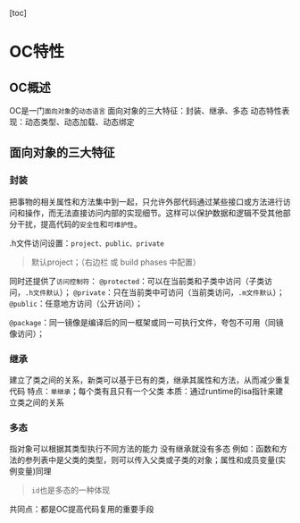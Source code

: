 [toc]

# OC特性

## OC概述
OC是一门`面向对象`的`动态语言`
面向对象的三大特征：封装、继承、多态
动态特性表现：动态类型、动态加载、动态绑定


## 面向对象的三大特征
### 封装
把事物的相关属性和方法集中到一起，只允许外部代码通过某些接口或方法进行访问和操作，而无法直接访问内部的实现细节。这样可以保护数据和逻辑不受其他部分干扰，提高代码的`安全性`和`可维护性`。

.h文件访问设置：`project、public、private`
> 默认project；（右边栏 或 build phases 中配置）

同时还提供了`访问控制符`：
`@protected`：可以在当前类和子类中访问（子类访问，`.h文件默认`）；
`@private`：只在当前类中可访问（当前类访问，`.m文件默认`）；
`@public`：任意地方访问（公开访问）；

`@package`：同一镜像是编译后的同一框架或同一可执行文件，夸包不可用（同镜像访问）；

### 继承
建立了类之间的关系，新类可以基于已有的类，继承其属性和方法，从而减少重复代码
特点：`单继承`；每个类有且只有一个父类
本质：通过runtime的isa指针来建立类之间的关系

### 多态
指对象可以根据其类型执行不同方法的能力
没有继承就没有多态
例如：函数和方法的参列表中是父类的类型，则可以传入父类或子类的对象；属性和成员变量(实例变量)同理
> `id`也是多态的一种体现

共同点：都是OC提高代码复用的重要手段
